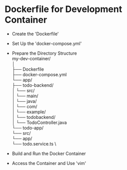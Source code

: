 # Dockerfile for Development Container
- Create the 'Dockerfile'
- Set Up the 'docker-compose.yml'
- Prepare the Directory Structure \
 my-dev-container/ \
│ \
├── Dockerfile \
├── docker-compose.yml \
└── app/ \
    ├── todo-backend/ \
    │   └── src/ \
    │       └── main/ \
    │           └── java/ \
    │               └── com/ \
    │                   └── example/ \
    │                       └── todobackend/ \
    │                           └── TodoController.java \
    └── todo-app/ \
        └── src/ \
            └── app/ \
                └── todo.service.ts \

- Build and Run the Docker Container
- Access the Container and Use 'vim'

